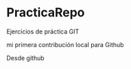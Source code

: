 # PracticaRepo
Ejercicios de práctica GIT

mi primera contribución local para Github

Desde github

